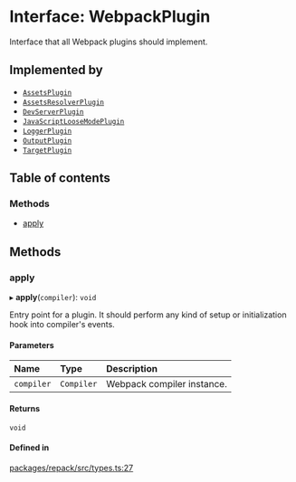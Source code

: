 # Interface: WebpackPlugin

Interface that all Webpack plugins should implement.

## Implemented by

- [`AssetsPlugin`](../classes/AssetsPlugin.md)
- [`AssetsResolverPlugin`](../classes/AssetsResolverPlugin.md)
- [`DevServerPlugin`](../classes/DevServerPlugin.md)
- [`JavaScriptLooseModePlugin`](../classes/JavaScriptLooseModePlugin.md)
- [`LoggerPlugin`](../classes/LoggerPlugin.md)
- [`OutputPlugin`](../classes/OutputPlugin.md)
- [`TargetPlugin`](../classes/TargetPlugin.md)

## Table of contents

### Methods

- [apply](WebpackPlugin.md#apply)

## Methods

### apply

▸ **apply**(`compiler`): `void`

Entry point for a plugin. It should perform any kind of setup or initialization
hook into compiler's events.

#### Parameters

| Name | Type | Description |
| :------ | :------ | :------ |
| `compiler` | `Compiler` | Webpack compiler instance. |

#### Returns

`void`

#### Defined in

[packages/repack/src/types.ts:27](https://github.com/callstack/repack/blob/a78f6b9/packages/repack/src/types.ts#L27)
